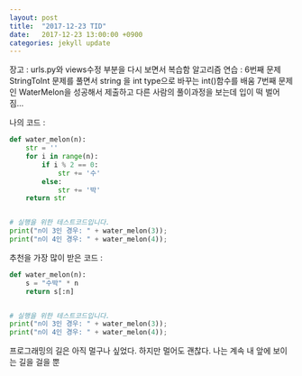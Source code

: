 ```yaml
---
layout: post
title:  "2017-12-23 TID"
date:   2017-12-23 13:00:00 +0900
categories: jekyll update
---
```

장고 : urls.py와 views수정 부분을 다시 보면서 복습함
알고리즘 연습 : 6번째 문제 StringToInt 문제를 풀면서 string 을 int type으로 바꾸는 int()함수를 배움
7번째 문제인 WaterMelon을 성공해서 제출하고 다른 사람의 풀이과정을 보는데 입이 떡 벌어짐...

나의 코드 :
```python
def water_melon(n):
	str = ''
	for i in range(n):
		if i % 2 == 0:
			str += '수'
		else:
			str += '박'
	return str


# 실행을 위한 테스트코드입니다.
print("n이 3인 경우: " + water_melon(3));
print("n이 4인 경우: " + water_melon(4));
```

추천을 가장 많이 받은 코드 :

```python
def water_melon(n):
    s = "수박" * n
    return s[:n]


# 실행을 위한 테스트코드입니다.
print("n이 3인 경우: " + water_melon(3));
print("n이 4인 경우: " + water_melon(4));
```

프로그래밍의 길은 아직 멀구나 싶었다.
하지만 멀어도 괜찮다. 나는 계속 내 앞에 보이는 길을 걸을 뿐
